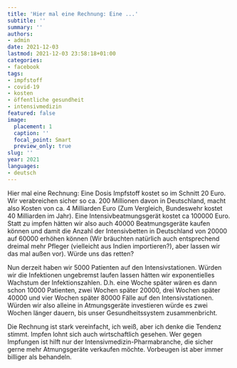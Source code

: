 ```yaml
---
title: 'Hier mal eine Rechnung: Eine ...'
subtitle: ''
summary: ''
authors:
- admin
date: 2021-12-03
lastmod: 2021-12-03 23:58:18+01:00
categories:
- facebook
tags:
- impfstoff
- covid-19
- kosten
- öffentliche gesundheit
- intensivmedizin
featured: false
image:
  placement: 1
  caption: ''
  focal_point: Smart
  preview_only: true
slug: ''
year: 2021
languages:
- deutsch
---
```


Hier mal eine Rechnung: Eine Dosis Impfstoff kostet so im Schnitt 20 Euro. Wir verabreichen sicher so ca. 200 Millionen davon in Deutschland, macht also Kosten von ca. 4 Milliarden Euro (Zum Vergleich, Bundeswehr kostet 40 Milliarden im Jahr). Eine Intensivbeatmungsgerät kostet ca 100000 Euro. Statt zu impfen hätten wir also auch 40000 Beatmungsgeräte kaufen können und damit die Anzahl der Intensivbetten in Deutschland von 20000 auf 60000 erhöhen können (Wir bräuchten natürlich auch entsprechend dreimal mehr Pfleger (vielleicht aus Indien importieren?), aber lassen wir das mal außen vor). Würde uns das retten? 

Nun derzeit haben wir 5000 Patienten auf den Intensivstationen. Würden wir die Infektionen ungebremst laufen lassen hätten wir exponentielles Wachstum der Infektionszahlen. D.h. eine Woche später wären es dann schon 10000 Patienten, zwei Wochen später 20000, drei Wochen später 40000 und vier Wochen später 80000 Fälle auf den Intensivstationen. Würden wir also alleine in Atmungsgeräte investieren würde es zwei Wochen länger dauern, bis unser Gesundheitssystem zusammenbricht.

Die Rechnung ist stark vereinfacht, ich weiß, aber ich denke die Tendenz stimmt. Impfen lohnt sich auch wirtschaftlich gesehen. Wer gegen Impfungen ist hilft nur der Intensivmedizin-Pharmabranche, die sicher gerne mehr Atmungsgeräte verkaufen möchte. Vorbeugen ist aber immer billiger als behandeln.